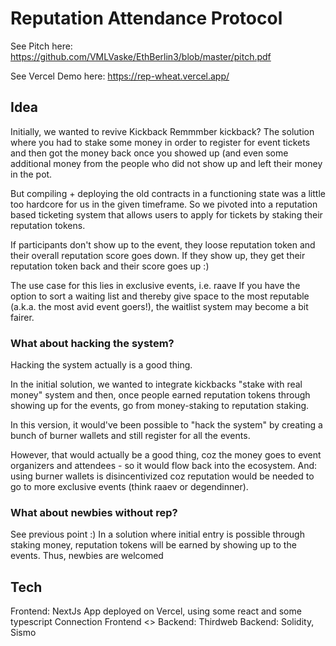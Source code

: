 # Reputation Attendance Protocol 

See Pitch here: https://github.com/VMLVaske/EthBerlin3/blob/master/pitch.pdf

See Vercel Demo here: https://rep-wheat.vercel.app/

## Idea

Initially, we wanted to revive Kickback 
Remmmber kickback? The solution where you had to stake some money in order to register for event tickets and then got the money back once you showed up (and even some additional money from the people who did not show up and left their money in the pot. 

But compiling + deploying the old contracts in a functioning state was a little too hardcore for us in the given timeframe. 
So we pivoted into a reputation based ticketing system that allows users to apply for tickets by staking their reputation tokens. 

If participants don't show up to the event, they loose reputation token and their overall reputation score goes down. 
If they show up, they get their reputation token back and their score goes up :) 

The use case for this lies in exclusive events, i.e. raave
If you have the option to sort a waiting list and thereby give space to the most reputable (a.k.a. the most avid event goers!), the waitlist system may become a bit fairer. 

### What about hacking the system? 
Hacking the system actually is a good thing. 

In the initial solution, we wanted to integrate kickbacks "stake with real money" system and then, once people earned reputation tokens through showing up for the events, go from money-staking to reputation staking. 

In this version, it would've been possible to "hack the system" by creating a bunch of burner wallets and still register for all the events. 

However, that would actually be a good thing, coz the money goes to event organizers and attendees - so it would flow back into the ecosystem. 
And: using burner wallets is disincentivized coz reputation would be needed to go to more exclusive events (think raaev or degendinner). 

### What about newbies without rep? 
See previous point :) In a solution where initial entry is possible through staking money, reputation tokens will be earned by showing up to the events. Thus, newbies are welcomed 

## Tech

Frontend: NextJs App deployed on Vercel, using some react and some typescript
Connection Frontend <> Backend: Thirdweb
Backend: Solidity, Sismo

